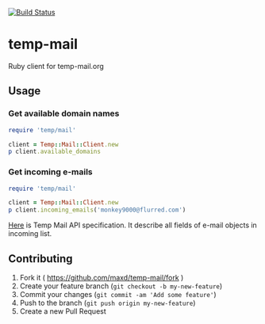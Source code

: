 [![Build Status](https://travis-ci.org/maxd/temp-mail.svg?branch=master)](https://travis-ci.org/maxd/temp-mail)

# temp-mail

Ruby client for temp-mail.org

## Usage

### Get available domain names

```ruby
require 'temp/mail'

client = Temp::Mail::Client.new
p client.available_domains
```

### Get incoming e-mails

```ruby
require 'temp/mail'

client = Temp::Mail::Client.new
p client.incoming_emails('monkey9000@flurred.com')
```

[Here](http://api2.temp-mail.org/) is Temp Mail API specification. It describe all fields of e-mail objects in incoming list.

## Contributing

1. Fork it ( https://github.com/maxd/temp-mail/fork )
2. Create your feature branch (`git checkout -b my-new-feature`)
3. Commit your changes (`git commit -am 'Add some feature'`)
4. Push to the branch (`git push origin my-new-feature`)
5. Create a new Pull Request
